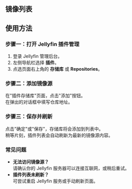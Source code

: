 ## 镜像列表

<RepoItem
  name="Jellyfin"
  originalUrl="https://repo.jellyfin.org/files/plugin/manifest.json"
  repositoryUrl="https://jellyfin-mirror.oss-cn-wuhan-lr.aliyuncs.com/plugins/Jellyfin/manifest.json"
  timestamp="2025-08-10T16:14:16.871Z"
  status="success"
  :successRate="38"
/>
<RepoItem
  name="Jellyfin Unstable"
  originalUrl="https://repo.jellyfin.org/files/plugin-unstable/manifest.json"
  repositoryUrl="https://jellyfin-mirror.oss-cn-wuhan-lr.aliyuncs.com/plugins/Jellyfin_Unstable/manifest.json"
  timestamp="2025-08-10T16:14:16.891Z"
  status="success"
  :successRate="75"
/>
<RepoItem
  name="Ani-Sync Repo"
  originalUrl="https://raw.githubusercontent.com/vosmiic/jellyfin-ani-sync/master/manifest.json"
  repositoryUrl="https://jellyfin-mirror.oss-cn-wuhan-lr.aliyuncs.com/plugins/AniSync_Repo/manifest.json"
  timestamp="2025-08-10T16:14:16.893Z"
  status="success"
  :successRate="100"
/>
<RepoItem
  name="dkanada's Repo"
  originalUrl="https://raw.githubusercontent.com/dkanada/jellyfin-plugin-intros/master/manifest.json"
  repositoryUrl="https://jellyfin-mirror.oss-cn-wuhan-lr.aliyuncs.com/plugins/dkanadas_Repo/manifest.json"
  timestamp="2025-08-10T16:14:16.895Z"
  status="success"
  :successRate="100"
/>
<RepoItem
  name="ShokoAnime's Repo"
  originalUrl="https://raw.githubusercontent.com/ShokoAnime/Shokofin/metadata/stable/manifest.json"
  repositoryUrl="https://jellyfin-mirror.oss-cn-wuhan-lr.aliyuncs.com/plugins/ShokoAnimes_Repo/manifest.json"
  timestamp="2025-08-10T16:14:16.898Z"
  status="success"
  :successRate="100"
/>
<RepoItem
  name="TubeArchivist's Repo"
  originalUrl="https://raw.githubusercontent.com/tubearchivist/tubearchivist-jf-plugin/master/manifest.json"
  repositoryUrl="https://jellyfin-mirror.oss-cn-wuhan-lr.aliyuncs.com/plugins/TubeArchivists_Repo/manifest.json"
  timestamp="2025-08-10T16:14:16.902Z"
  status="success"
  :successRate="100"
/>
<RepoItem
  name="IntroSkipper's Repo"
  originalUrl="https://manifest.intro-skipper.org/manifest.json"
  repositoryUrl="https://manifest.intro-skipper.org/manifest.json"
  timestamp="2025-08-10T16:14:16.903Z"
  status="error"
  :successRate="0"
/>
<RepoItem
  name="9p4's Single-Sign-On (SSO) Repo"
  originalUrl="https://raw.githubusercontent.com/9p4/jellyfin-plugin-sso/manifest-release/manifest.json"
  repositoryUrl="https://jellyfin-mirror.oss-cn-wuhan-lr.aliyuncs.com/plugins/9p4s_SingleSignOn_SSO_Repo/manifest.json"
  timestamp="2025-08-10T16:14:16.892Z"
  status="success"
  :successRate="100"
/>
<RepoItem
  name="danieladov's Repo"
  originalUrl="https://raw.githubusercontent.com/danieladov/JellyfinPluginManifest/master/manifest.json"
  repositoryUrl="https://jellyfin-mirror.oss-cn-wuhan-lr.aliyuncs.com/plugins/danieladovs_Repo/manifest.json"
  timestamp="2025-08-10T16:14:16.894Z"
  status="success"
  :successRate="100"
/>
<RepoItem
  name="k-matti's Repo"
  originalUrl="https://raw.githubusercontent.com/k-matti/jellyfin-plugin-repository/master/manifest.json"
  repositoryUrl="https://jellyfin-mirror.oss-cn-wuhan-lr.aliyuncs.com/plugins/kmattis_Repo/manifest.json"
  timestamp="2025-08-10T16:14:16.895Z"
  status="success"
  :successRate="100"
/>
<RepoItem
  name="LinFor's Repo"
  originalUrl="https://raw.githubusercontent.com/LinFor/jellyfin-plugin-kinopoisk/master/dist/manifest.json"
  repositoryUrl="https://jellyfin-mirror.oss-cn-wuhan-lr.aliyuncs.com/plugins/LinFors_Repo/manifest.json"
  timestamp="2025-08-10T16:14:16.896Z"
  status="success"
  :successRate="100"
/>
<RepoItem
  name="LizardByte's Repo"
  originalUrl="https://app.lizardbyte.dev/jellyfin-plugin-repo/manifest.json"
  repositoryUrl="https://jellyfin-mirror.oss-cn-wuhan-lr.aliyuncs.com/plugins/LizardBytes_Repo/manifest.json"
  timestamp="2025-08-10T16:14:16.897Z"
  status="success"
  :successRate="100"
/>
<RepoItem
  name="Metashark' Repo"
  originalUrl="https://github.com/cxfksword/jellyfin-plugin-metashark/releases/download/manifest/manifest_cn.json"
  repositoryUrl="https://jellyfin-mirror.oss-cn-wuhan-lr.aliyuncs.com/plugins/Metashark_Repo/manifest.json"
  timestamp="2025-08-10T16:14:16.903Z"
  status="success"
  :successRate="100"
/>
<RepoItem
  name="AudioMuse-AI's Repo"
  originalUrl="https://raw.githubusercontent.com/neptunehub/audiomuse-ai-plugin/master/manifest.json"
  repositoryUrl="https://jellyfin-mirror.oss-cn-wuhan-lr.aliyuncs.com/plugins/AudioMuseAIs_Repo/manifest.json"
  timestamp="2025-08-10T16:14:16.904Z"
  status="success"
  :successRate="100"
/>

<script setup>
import RepoItem from './.vitepress/components/RepoItem.vue'
</script>

## 使用方法

### 步骤一：打开 Jellyfin 插件管理

1. 登录 Jellyfin 管理后台。
2. 左侧导航栏选择 **插件**。
3. 点选页面右上角的 **存储库** 或 **Repositories**。

### 步骤二：添加镜像源

在"插件存储库"页面，点击"添加"按钮。  
在弹出的对话框中填写仓库地址。

### 步骤三：保存并刷新

点击"确定"或"保存"，存储库将会添加到列表中。  
稍等片刻，插件列表会自动刷新为最新的镜像源内容。

### 常见问题

- **无法访问镜像源？**  
  请确认你的 Jellyfin 服务器可以连接互联网，或稍后重试。
- **插件列表未刷新？**  
  可尝试重启 Jellyfin 服务或手动刷新页面。
